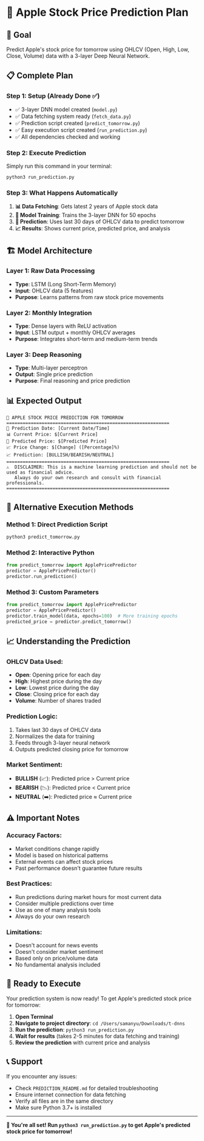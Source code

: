 # 🍎 Apple Stock Price Prediction Plan

## 🎯 Goal
Predict Apple's stock price for tomorrow using OHLCV (Open, High, Low, Close, Volume) data with a 3-layer Deep Neural Network.

## 📋 Complete Plan

### Step 1: Setup (Already Done ✅)
- ✅ 3-layer DNN model created (`model.py`)
- ✅ Data fetching system ready (`fetch_data.py`)
- ✅ Prediction script created (`predict_tomorrow.py`)
- ✅ Easy execution script created (`run_prediction.py`)
- ✅ All dependencies checked and working

### Step 2: Execute Prediction
Simply run this command in your terminal:

```bash
python3 run_prediction.py
```

### Step 3: What Happens Automatically
1. **📊 Data Fetching**: Gets latest 2 years of Apple stock data
2. **🤖 Model Training**: Trains the 3-layer DNN for 50 epochs
3. **🔮 Prediction**: Uses last 30 days of OHLCV data to predict tomorrow
4. **📈 Results**: Shows current price, predicted price, and analysis

## 🏗️ Model Architecture

### Layer 1: Raw Data Processing
- **Type**: LSTM (Long Short-Term Memory)
- **Input**: OHLCV data (5 features)
- **Purpose**: Learns patterns from raw stock price movements

### Layer 2: Monthly Integration
- **Type**: Dense layers with ReLU activation
- **Input**: LSTM output + monthly OHLCV averages
- **Purpose**: Integrates short-term and medium-term trends

### Layer 3: Deep Reasoning
- **Type**: Multi-layer perceptron
- **Output**: Single price prediction
- **Purpose**: Final reasoning and price prediction

## 📊 Expected Output

```
🍎 APPLE STOCK PRICE PREDICTION FOR TOMORROW
============================================================
📅 Prediction Date: [Current Date/Time]
📊 Current Price: $[Current Price]
🔮 Predicted Price: $[Predicted Price]
📈 Price Change: $[Change] ([Percentage]%)
📈 Prediction: [BULLISH/BEARISH/NEUTRAL]
============================================================
⚠️  DISCLAIMER: This is a machine learning prediction and should not be used as financial advice.
   Always do your own research and consult with financial professionals.
============================================================
```

## 🔧 Alternative Execution Methods

### Method 1: Direct Prediction Script
```bash
python3 predict_tomorrow.py
```

### Method 2: Interactive Python
```python
from predict_tomorrow import ApplePricePredictor
predictor = ApplePricePredictor()
predictor.run_prediction()
```

### Method 3: Custom Parameters
```python
from predict_tomorrow import ApplePricePredictor
predictor = ApplePricePredictor()
predictor.train_model(data, epochs=100)  # More training epochs
predicted_price = predictor.predict_tomorrow()
```

## 📈 Understanding the Prediction

### OHLCV Data Used:
- **Open**: Opening price for each day
- **High**: Highest price during the day
- **Low**: Lowest price during the day
- **Close**: Closing price for each day
- **Volume**: Number of shares traded

### Prediction Logic:
1. Takes last 30 days of OHLCV data
2. Normalizes the data for training
3. Feeds through 3-layer neural network
4. Outputs predicted closing price for tomorrow

### Market Sentiment:
- **BULLISH** (📈): Predicted price > Current price
- **BEARISH** (📉): Predicted price < Current price
- **NEUTRAL** (➡️): Predicted price ≈ Current price

## ⚠️ Important Notes

### Accuracy Factors:
- Market conditions change rapidly
- Model is based on historical patterns
- External events can affect stock prices
- Past performance doesn't guarantee future results

### Best Practices:
- Run predictions during market hours for most current data
- Consider multiple predictions over time
- Use as one of many analysis tools
- Always do your own research

### Limitations:
- Doesn't account for news events
- Doesn't consider market sentiment
- Based only on price/volume data
- No fundamental analysis included

## 🚀 Ready to Execute

Your prediction system is now ready! To get Apple's predicted stock price for tomorrow:

1. **Open Terminal**
2. **Navigate to project directory**: `cd /Users/samanyu/Downloads/t-dnns`
3. **Run the prediction**: `python3 run_prediction.py`
4. **Wait for results** (takes 2-5 minutes for data fetching and training)
5. **Review the prediction** with current price and analysis

## 📞 Support

If you encounter any issues:
- Check `PREDICTION_README.md` for detailed troubleshooting
- Ensure internet connection for data fetching
- Verify all files are in the same directory
- Make sure Python 3.7+ is installed

---

**🎯 You're all set! Run `python3 run_prediction.py` to get Apple's predicted stock price for tomorrow!** 